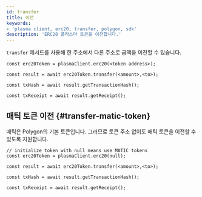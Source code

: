 ```yaml
---
id: transfer
title: 이전
keywords:
- 'plasma client, erc20, transfer, polygon, sdk'
description: 'ERC20 플라스마 토큰을 이전합니다.'
---
```


`transfer` 메서드를 사용해 한 주소에서 다른 주소로 금액을 이전할 수 있습니다.

```
const erc20Token = plasmaClient.erc20(<token address>);

const result = await erc20Token.transfer(<amount>,<to>);

const txHash = await result.getTransactionHash();

const txReceipt = await result.getReceipt();

```

## 매틱 토큰 이전 {#transfer-matic-token}

매틱은 Polygon의 기본 토큰입니다. 그러므로 토큰 주소 없이도 매틱 토큰을 이전할 수 있도록 지원합니다.

```
// initialize token with null means use MATIC tokens
const erc20Token = plasmaClient.erc20(null);

const result = await erc20Token.transfer(<amount>,<to>);

const txHash = await result.getTransactionHash();

const txReceipt = await result.getReceipt();
```
